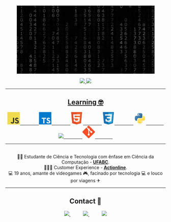 <div align="center">

<p align="center">
  <img align="center"src="https://github.com/rodrigomathes/rodrigomathes/blob/main/gif%20github%20welcome%20(1).gif">
</p>

<div align="center">
  <a href="https://github.com/rodrigomathes">
  <img height="180em" src="https://github-readme-stats.vercel.app/api?username=rodrigomathes&show_icons=true&theme=cobalt&include_all_commits=true&count_private=true"/>
  <img height="180em" src="https://github-readme-stats.vercel.app/api/top-langs/?username=rodrigomathes&layout=compact&langs_count=7&theme=cobalt"/>
</div>
  
---
## Learning 🤓
  
<p align="center">
    <img height="40" src="https://raw.githubusercontent.com/devicons/devicon/master/icons/javascript/javascript-original.svg">
    &nbsp;&nbsp;&nbsp;&nbsp;&nbsp;&nbsp;&nbsp;&nbsp;&nbsp;&nbsp;&nbsp;&nbsp;&nbsp;
    <img height="40" src="https://raw.githubusercontent.com/devicons/devicon/master/icons/typescript/typescript-plain.svg">
    &nbsp;&nbsp;&nbsp;&nbsp;&nbsp;&nbsp;&nbsp;&nbsp;&nbsp;&nbsp;&nbsp;&nbsp;&nbsp;
    <img height="40" src="https://raw.githubusercontent.com/devicons/devicon/master/icons/html5/html5-original.svg">
    &nbsp;&nbsp;&nbsp;&nbsp;&nbsp;&nbsp;&nbsp;&nbsp;&nbsp;&nbsp;&nbsp;&nbsp;&nbsp;
    <img height="40" src="https://raw.githubusercontent.com/devicons/devicon/master/icons/css3/css3-original.svg">
    &nbsp;&nbsp;&nbsp;&nbsp;&nbsp;&nbsp;&nbsp;&nbsp;&nbsp;&nbsp;&nbsp;&nbsp;&nbsp;
    <img height="40" src="https://raw.githubusercontent.com/devicons/devicon/master/icons/python/python-original.svg">
    &nbsp;&nbsp;&nbsp;&nbsp;&nbsp;&nbsp;&nbsp;&nbsp;&nbsp;&nbsp;&nbsp;&nbsp;&nbsp;
    <img height="40" src="https://cdn.jsdelivr.net/gh/devicons/devicon/icons/java/java-original-wordmark.svg"">
    &nbsp;&nbsp;&nbsp;&nbsp;&nbsp;&nbsp;&nbsp;&nbsp;&nbsp;&nbsp;&nbsp;&nbsp;&nbsp;
    <img height="40" src="https://raw.githubusercontent.com/devicons/devicon/master/icons/git/git-original.svg">
    &nbsp;&nbsp;&nbsp;&nbsp;&nbsp;&nbsp;&nbsp;&nbsp;&nbsp;&nbsp;&nbsp;&nbsp;&nbsp;
</p>

---                                                                                                               
                                                                                                               
<p align="center">
  <br>
  <a>👨‍🎓 Estudante de Ciência e Tecnologia com ênfase em Ciência da Computação</a> - <a href="https://www.ufabc.edu.br/"><b>UFABC</b></a>.</br>
  👩🏻‍💻 Customer Experience - <a href="https://actionline.com.br/"><b>Actionline</b></a>.
  <br>
  💻 19 anos, amante de videogames 🎮, facinado por tecnologia 💻 e louco por viagens ✈
  <br>
  </em>
</p>                                                                                                            

---                                                                                                                                                                                                                                                                             
                                                                                                               
## Contact :iphone:

                                                                    
                                                                   
<p align="center">
    <a href="https://github.com/rodrigomathes/">
        <img  src="https://img.shields.io/badge/github-%23100000.svg?&style=for-the-badge&logo=github&logoColor=white&link=mailto:https://github.com/sarafelix25">
    </a>
    &nbsp;&nbsp;&nbsp;&nbsp;&nbsp;&nbsp;&nbsp;&nbsp;&nbsp;
    <a href="mailto:r.mathes.rodrigues@gmail.com">
        <img src="https://img.shields.io/badge/gmail-D14836?&style=for-the-badge&logo=gmail&logoColor=white&link=mailto:sarabfelix1@gmail.com">
    </a>
    &nbsp;&nbsp;&nbsp;&nbsp;&nbsp;&nbsp;&nbsp;&nbsp;&nbsp;
    <a href="https://www.linkedin.com/in/rodrigo-mathes-rodrigues/">
        <img src="https://img.shields.io/badge/linkedin-%230077B5.svg?&style=for-the-badge&logo=linkedin&logoColor=white&link=mailto:https://www.linkedin.com/in/sarabfelix/">
    </a>
</p>
                                                                                                                 
</div align="center">                                                                                                               
